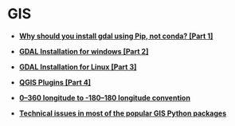 # GIS

- **[Why should you install gdal using Pip, not conda? [Part 1]](https://towardsdev.com/why-would-you-install-gdal-using-pip-not-conda-ad83f0b0c370)**

- **[GDAL Installation for windows [Part 2]](https://towardsdev.com/installing-gdal-bef7133a8557)**

- **[GDAL Installation for Linux [Part 3]](https://towardsdev.com/gdal-installation-for-linux-b15faf5eb74b)**

- **[QGIS Plugins [Part 4]](https://medium.com/hydroinformatics/installing-plugins-in-qgis-2fac3beb4988)**

- **[0–360 longitude to -180–180 longitude convention](https://medium.com/hydroinformatics/0-360-longitude-to-180-180-longitude-convention-ba5096cb6f60)**

- **[Technical issues in most of the popular GIS Python packages](https://medium.com/hydroinformatics/pyramids-gis-package-b19604be3546)**
